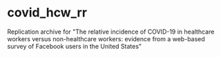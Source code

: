 # covid_hcw_rr
Replication archive for "The relative incidence of COVID-19 in healthcare workers versus non-healthcare workers: evidence from a web-based survey of Facebook users in the United States"
